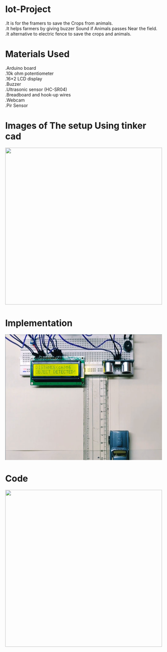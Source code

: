 # Iot-Project
.It is for the framers to save the Crops from animals.</br>
.It helps farmers by giving buzzer Sound if Animals passes Near the field.<br>
.It alternative to electric fence to save the crops and animals.</br>


# Materials Used </br>
 .Arduino board</br>
.10k ohm potentiometer</br>
.16×2 LCD display</br>
.Buzzer</br>
.Ultrasonic sensor (HC-SR04)</br>
.Breadboard and hook-up wires</br>
.Webcam</br>
.Pir Sensor</br>
# Images of The setup Using tinker cad
 
 <img src="https://thesharanmohanblog.files.wordpress.com/2019/05/circuit_buz_ult_lcd.png?w=740" width="500" height="500"></br>
 # Implementation
 
 
<img src="Image1.png" width="500" height="400"></br>
# Code
<img src="https://thesharanmohanblog.files.wordpress.com/2019/05/software_ard_ide.png?w=740"  width="500" height="500"></br>
